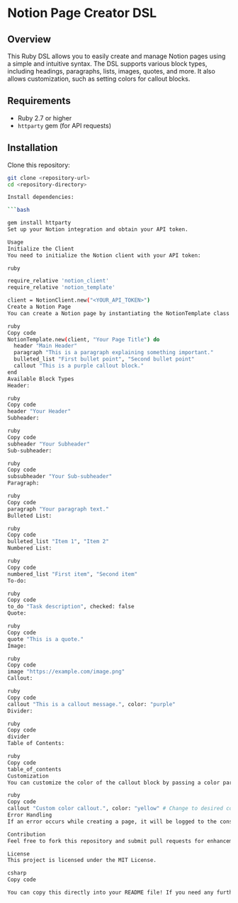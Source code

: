 # Notion Page Creator DSL

## Overview

This Ruby DSL allows you to easily create and manage Notion pages using a simple and intuitive syntax. The DSL supports various block types, including headings, paragraphs, lists, images, quotes, and more. It also allows customization, such as setting colors for callout blocks.

## Requirements

- Ruby 2.7 or higher
- `httparty` gem (for API requests)

## Installation

Clone this repository:

```bash
git clone <repository-url>
cd <repository-directory>

Install dependencies:

```bash

gem install httparty
Set up your Notion integration and obtain your API token.

Usage
Initialize the Client
You need to initialize the Notion client with your API token:

ruby

require_relative 'notion_client'
require_relative 'notion_template'

client = NotionClient.new("<YOUR_API_TOKEN>")
Create a Notion Page
You can create a Notion page by instantiating the NotionTemplate class and passing a block that defines the page content:

ruby
Copy code
NotionTemplate.new(client, "Your Page Title") do
  header "Main Header"
  paragraph "This is a paragraph explaining something important."
  bulleted_list "First bullet point", "Second bullet point"
  callout "This is a purple callout block."
end
Available Block Types
Header:

ruby
Copy code
header "Your Header"
Subheader:

ruby
Copy code
subheader "Your Subheader"
Sub-subheader:

ruby
Copy code
subsubheader "Your Sub-subheader"
Paragraph:

ruby
Copy code
paragraph "Your paragraph text."
Bulleted List:

ruby
Copy code
bulleted_list "Item 1", "Item 2"
Numbered List:

ruby
Copy code
numbered_list "First item", "Second item"
To-do:

ruby
Copy code
to_do "Task description", checked: false
Quote:

ruby
Copy code
quote "This is a quote."
Image:

ruby
Copy code
image "https://example.com/image.png"
Callout:

ruby
Copy code
callout "This is a callout message.", color: "purple"
Divider:

ruby
Copy code
divider
Table of Contents:

ruby
Copy code
table_of_contents
Customization
You can customize the color of the callout block by passing a color parameter:

ruby
Copy code
callout "Custom color callout.", color: "yellow" # Change to desired color
Error Handling
If an error occurs while creating a page, it will be logged to the console with the error message and the attempted page content for easier debugging.

Contribution
Feel free to fork this repository and submit pull requests for enhancements or bug fixes.

License
This project is licensed under the MIT License.

csharp
Copy code

You can copy this directly into your README file! If you need any further modifications